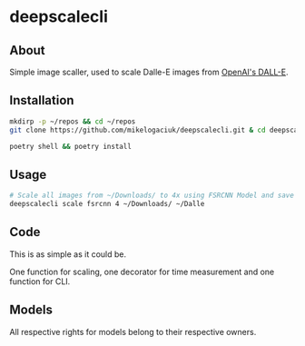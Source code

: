 # deepscalecli

## About

Simple image scaller, used to scale Dalle-E images from [OpenAI's DALL-E](https://openai.com/blog/dall-e/).

## Installation

```bash
mkdirp -p ~/repos && cd ~/repos 
git clone https://github.com/mikelogaciuk/deepscalecli.git & cd deepscalecli/deepscalecli
```

```bash
poetry shell && poetry install
```

## Usage

```bash
# Scale all images from ~/Downloads/ to 4x using FSRCNN Model and save them to ~/Dalle
deepscalecli scale fsrcnn 4 ~/Downloads/ ~/Dalle   
```

## Code

This is as simple as it could be. 

One function for scaling, one decorator for time measurement and one function for CLI.

## Models

All respective rights for models belong to their respective owners.
